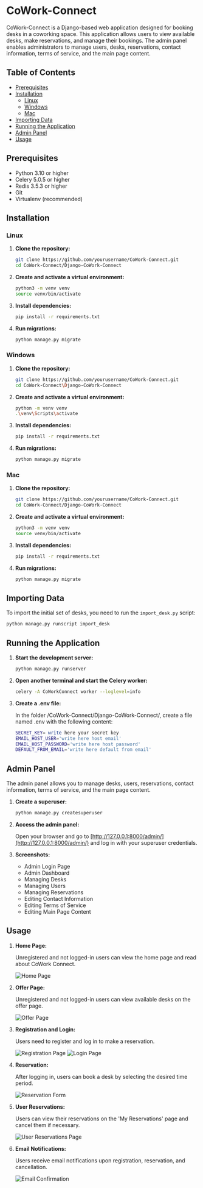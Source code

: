 # CoWork-Connect

CoWork-Connect is a Django-based web application designed for booking desks in a coworking space. This application allows users to view available desks, make reservations, and manage their bookings. The admin panel enables administrators to manage users, desks, reservations, contact information, terms of service, and the main page content.

## Table of Contents
- [Prerequisites](#prerequisites)
- [Installation](#installation)
  - [Linux](#linux)
  - [Windows](#windows)
  - [Mac](#mac)
- [Importing Data](#importing-data)
- [Running the Application](#running-the-application)
- [Admin Panel](#admin-panel)
- [Usage](#usage)

## Prerequisites
- Python 3.10 or higher
- Celery 5.0.5 or higher
- Redis 3.5.3 or higher
- Git
- Virtualenv (recommended)

## Installation

### Linux

1. **Clone the repository:**
    ```bash
    git clone https://github.com/yourusername/CoWork-Connect.git
    cd CoWork-Connect/Django-CoWork-Connect
    ```

2. **Create and activate a virtual environment:**
    ```bash
    python3 -m venv venv
    source venv/bin/activate
    ```

3. **Install dependencies:**
    ```bash
    pip install -r requirements.txt
    ```

4. **Run migrations:**
    ```bash
    python manage.py migrate
    ```

### Windows

1. **Clone the repository:**
    ```bash
    git clone https://github.com/yourusername/CoWork-Connect.git
    cd CoWork-Connect\Django-CoWork-Connect
    ```

2. **Create and activate a virtual environment:**
    ```bash
    python -m venv venv
    .\venv\Scripts\activate
    ```

3. **Install dependencies:**
    ```bash
    pip install -r requirements.txt
    ```

4. **Run migrations:**
    ```bash
    python manage.py migrate
    ```

### Mac

1. **Clone the repository:**
    ```bash
    git clone https://github.com/yourusername/CoWork-Connect.git
    cd CoWork-Connect/Django-CoWork-Connect
    ```

2. **Create and activate a virtual environment:**
    ```bash
    python3 -m venv venv
    source venv/bin/activate
    ```

3. **Install dependencies:**
    ```bash
    pip install -r requirements.txt
    ```

4. **Run migrations:**
    ```bash
    python manage.py migrate
    ```

## Importing Data

To import the initial set of desks, you need to run the `import_desk.py` script:

```bash
python manage.py runscript import_desk
```
## Running the Application

1. **Start the development server:**
    ```bash
    python manage.py runserver
    ```

2. **Open another terminal and start the Celery worker:**
    ```bash
    celery -A CoWorkConnect worker --loglevel=info
    ```
3. **Create a .env file:**

   In the folder /CoWork-Connect/Django-CoWork-Connect/, create a file named .env with the following content:
   
    ```bash
    SECRET_KEY= write here your secret key
    EMAIL_HOST_USER='write here host email'
    EMAIL_HOST_PASSWORD='write here host password'
    DEFAULT_FROM_EMAIL='write here default from email'

    ```
   

## Admin Panel

The admin panel allows you to manage desks, users, reservations, contact information, terms of service, and the main page content.

1. **Create a superuser:**
    ```bash
    python manage.py createsuperuser
    ```

2. **Access the admin panel:**

    Open your browser and go to [http://127.0.0.1:8000/admin/](http://127.0.0.1:8000/admin/) and log in with your superuser credentials.

3. **Screenshots:**

    - Admin Login Page
    - Admin Dashboard
    - Managing Desks
    - Managing Users
    - Managing Reservations
    - Editing Contact Information
    - Editing Terms of Service
    - Editing Main Page Content

## Usage

1. **Home Page:**

    Unregistered and not logged-in users can view the home page and read about CoWork Connect.

    ![Home Page](screenshots/home_page.png)

2. **Offer Page:**

    Unregistered and not logged-in users can view available desks on the offer page.

    ![Offer Page](screenshots/offer_page.png)

3. **Registration and Login:**

    Users need to register and log in to make a reservation.

    ![Registration Page](screenshots/registration_page.png)
    ![Login Page](screenshots/login_page.png)

4. **Reservation:**

    After logging in, users can book a desk by selecting the desired time period.

    ![Reservation Form](screenshots/reservation_form.png)

5. **User Reservations:**

    Users can view their reservations on the 'My Reservations' page and cancel them if necessary.

    ![User Reservations Page](screenshots/user_reservations_page.png)

6. **Email Notifications:**

    Users receive email notifications upon registration, reservation, and cancellation.

    ![Email Confirmation](screenshots/email_confirmation.png)


